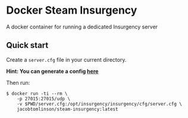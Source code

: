 # Docker Steam Insurgency
A docker container for running a dedicated Insurgency server

## Quick start

Create a `server.cfg` file in your current directory. 

**Hint: You can generate a config [here](http://insmaps.com/configurator/)**

Then run:

```shell
$ docker run -ti --rm \
    -p 27015:27015/udp \
    -v $PWD/server.cfg:/opt/insurgency/insurgency/cfg/server.cfg \
    jacobtomlinson/steam-insurgency:latest
```
